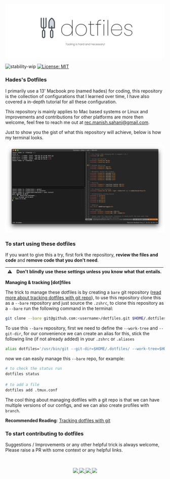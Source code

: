 ![banner.jpe](/static/banner.jpg)

![stability-wip](https://img.shields.io/badge/stability-stable-blue.svg) [![License: MIT](https://img.shields.io/badge/License-MIT-yellow.svg)](https://opensource.org/licenses/MIT)

### Hades's Dotfiles 

I primarily use a 13' Macbook pro (named hades) for coding, this repository is the collection of configurations that I learned over time, I have also covered a in-depth tutorial for all these configuration.

This repository is mainly applies to Mac based systems or Linux and improvements and contributions for other platforms are more then welcome, feel free to reach me out at [rec.manish.sahani@gmail.com](mailto:rec.manish.sahani@gmail.com).

Just to show you the gist of what this repository will achieve, below is how my terminal looks.

![terminal.png](/static/terminal.png)


### To start using these dotfiles

If you want to give this a try, first fork the repository, **review the files and code** and **remove code that you don't need**. 

:warning: | Don't blindly use these settings unless you know what that entails.
:---: | :---

**Managing & tracking [dot]files**

The trick to manage these dotfiles is by creating a `bare` git repository ([read more about tracking dotfiles with git repo]()), to use this repository clone this as a `--bare` repository and just source the `.zshrc`, to clone this repository as a `--bare` run the following command in the terminal:

```bash
git clone --bare git@github.com:<username>/dotfiles.git $HOME/.dotfiles
````

To use this `--bare` repository, first we need to define the `--work-tree` and `--git-dir`, for our convenience we can create an alias for this, stick the following line (if not already added) in your `.zshrc` or `.aliases`

```bash
alias dotfiles='/usr/bin/git --git-dir=$HOME/.dotfiles/ --work-tree=$HOME
``` 

now we can easily manage this `--bare` repo, for example:

```bash
# to check the status run
dotfiles status

# to add a file 
dotfiles add .tmux.conf
```

The cool thing about managing dotfiles with a git repo is that we can have multiple versions of our configs, and we can also create profiles with `branch`.

**Recommended Reading**: [Tracking dotfiles with git]()

### To start contributing to dotfiles

Suggestions / Improvements or any other helpful trick is always welcome, Please raise a PR with some context or any helpful links.


<!-----------------------------------------------------------------------------
    Footer 
------------------------------------------------------------------------------>

<div align="center">
<br/>
<br/>
<!-- Mail to -->
<a href="mailto:rec.manish.sahani@gmail.com">
    <img width="25" src="https://img.icons8.com/material/120/000000/google-logo--v1.png"/>
</a>

<!-- Linkedin -->
<a href="https://www.linkedin.com/in/manishsahani/">
    <img width="25" src="https://img.icons8.com/ios-glyphs/120/000000/linkedin-circled.png"/>
</a>

<!-- Github -->
<a href="https://github.com/kalkayan/">
    <img width="25" src="https://img.icons8.com/material-sharp/120/000000/github.png"/>
</a>

<a href="https://open.spotify.com/user/sy6eqinfdpxilwe9si9vf0bxs">
    <img width="25" src="https://img.icons8.com/fluent-systems-filled/48/000000/spotify.png"/>
</a>

</div>